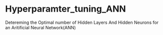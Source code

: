 # Hyperparamter_tuning_ANN
 Detereming the Optimal number of Hidden Layers And Hidden Neurons for an Aritificial Neural Network(ANN)
